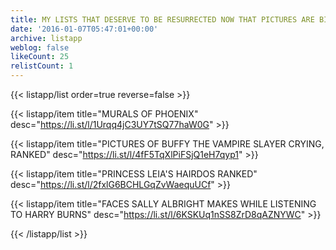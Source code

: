 ```yaml
---
title: MY LISTS THAT DESERVE TO BE RESURRECTED NOW THAT PICTURES ARE BIGGER
date: '2016-01-07T05:47:01+00:00'
archive: listapp
weblog: false
likeCount: 25
relistCount: 1
---
```



{{< listapp/list order=true reverse=false >}}

   {{< listapp/item title="MURALS OF PHOENIX"
      desc="https://li.st/l/1Urqq4jC3UY7tSQ77haW0G" >}}

   {{< listapp/item title="PICTURES OF BUFFY THE VAMPIRE SLAYER CRYING, RANKED"
      desc="https://li.st/l/4fF5TqXlPiFSjQ1eH7qyp1" >}}

   {{< listapp/item title="PRINCESS LEIA'S HAIRDOS RANKED"
      desc="https://li.st/l/2fxlG6BCHLGqZvWaequUCf" >}}

   {{< listapp/item title="FACES SALLY ALBRIGHT MAKES WHILE LISTENING TO HARRY BURNS"
      desc="https://li.st/l/6KSKUq1nSS8ZrD8qAZNYWC" >}}

{{< /listapp/list >}}
